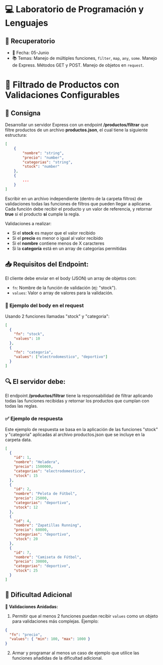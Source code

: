 # 💻 Laboratorio de Programación y Lenguajes

## 🧪 Recuperatorio

- 📅 Fecha: 05-Junio
- 📚 Temas: Manejo de múltiples funciones, `filter`, `map`, `any`, `some`. Manejo de Express. Métodos GET y POST. Manejo de objetos en `request`.

# 🛒 Filtrado de Productos con Validaciones Configurables

## 📝 Consigna

Desarrollar un servidor Express con un endpoint **/productos/filtrar** que filtre productos de un archivo **productos.json**, el cual tiene la siguiente estructura:

```json
[
    {
        "nombre": "string",
        "precio": "number",
        "categorias": "string",
        "stock": "number"
    },
    {
        ...
    }
]
```

Escribir en un archivo independiente (dentro de la carpeta filtros) de validaciones todas las funciones de filtros que pueden llegar a aplicarse. Cada función debe recibir el producto y un valor de referencia, y retornar **true** si el producto **sí** cumple la regla.

Validaciones a realizar:

- Si el **stock** es mayor que el valor recibido
- Si el **precio** es menor o igual al valor recibido
- Si el **nombre** contiene menos de X caracteres
- Si la **categoría** está en un array de categorías permitidas

## 📥 Requisitos del Endpoint:

El cliente debe enviar en el body (JSON) un array de objetos con:

- `fn`: Nombre de la función de validación (ej: "stock").
- `values`: Valor o array de valores para la validación.

### 📌 Ejemplo del body en el request

Usando 2 funciones llamadas "stock" y "categoria":

```json
[
  {
    "fn": "stock",
    "values": 10
  },
  {
    "fn": "categoria",
    "values": ["electrodomestico", "deportivo"]
  }
]
```

## 🔍 El servidor debe:

El endpoint **/productos/filtrar** tiene la responsabilidad de filtrar aplicando todas las funciones recibidas y retornar los productos que cumplan con todas las reglas.

### ✅ Ejemplo de respuesta

Este ejemplo de respuesta se basa en la aplicación de las funciones "stock" y "categoria" aplicadas al archivo productos.json que se incluye en la carpeta data.

```json
[
  {
    "id": 1,
    "nombre": "Heladera",
    "precio": 1500000,
    "categorias": "electrodomestico",
    "stock": 15
  },
  {
    "id": 2,
    "nombre": "Pelota de Fútbol",
    "precio": 25000,
    "categorias": "deportivo",
    "stock": 12
  },
  {
    "id": 4,
    "nombre": "Zapatillas Running",
    "precio": 60000,
    "categorias": "deportivo",
    "stock": 20
  },
  {
    "id": 7,
    "nombre": "Camiseta de Fútbol",
    "precio": 30000,
    "categorias": "deportivo",
    "stock": 25
  }
]
```

## 🎯 Dificultad Adicional

🔄 **Validaciones Anidadas:**

1. Permitir que al menos 2 funciones puedan recibir `values` como un objeto para validaciones más complejas. Ejemplo:

```json
{
  "fn": "precio",
  "values": { "min": 100, "max": 1000 }
}
```

2. Armar y programar al menos un caso de ejemplo que utilice las funciones añadidas de la dificultad adicional.
